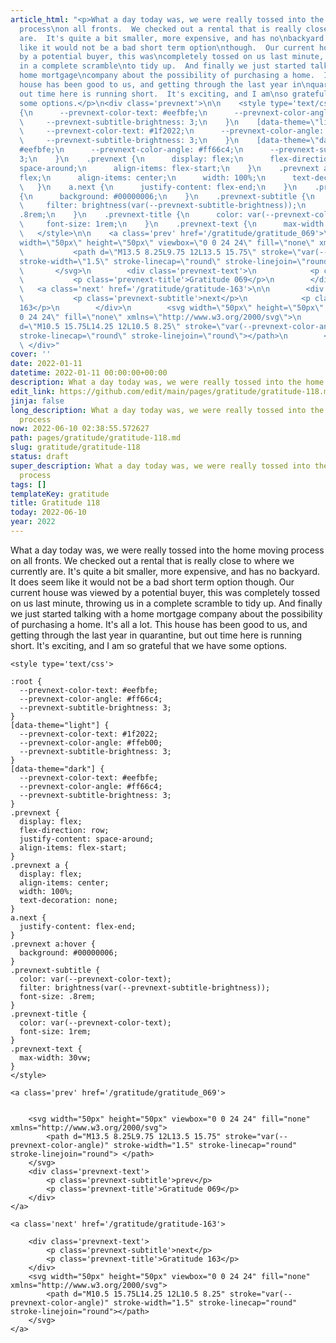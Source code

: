 ```yaml
---
article_html: "<p>What a day today was, we were really tossed into the home moving
  process\non all fronts.  We checked out a rental that is really close to where we\ncurrently
  are.  It's quite a bit smaller, more expensive, and has no\nbackyard.  It does seem
  like it would not be a bad short term option\nthough.  Our current house was viewed
  by a potential buyer, this was\ncompletely tossed on us last minute, throwing us
  in a complete scramble\nto tidy up.  And finally we just started talking with a
  home mortgage\ncompany about the possibility of purchasing a home.  It's all a lot.\nThis
  house has been good to us, and getting through the last year in\nquarantine, but
  out time here is running short.  It's exciting, and I am\nso grateful that we have
  some options.</p>\n<div class='prevnext'>\n\n    <style type='text/css'>\n\n    :root
  {\n      --prevnext-color-text: #eefbfe;\n      --prevnext-color-angle: #ff66c4;\n
  \     --prevnext-subtitle-brightness: 3;\n    }\n    [data-theme=\"light\"] {\n
  \     --prevnext-color-text: #1f2022;\n      --prevnext-color-angle: #ffeb00;\n
  \     --prevnext-subtitle-brightness: 3;\n    }\n    [data-theme=\"dark\"] {\n      --prevnext-color-text:
  #eefbfe;\n      --prevnext-color-angle: #ff66c4;\n      --prevnext-subtitle-brightness:
  3;\n    }\n    .prevnext {\n      display: flex;\n      flex-direction: row;\n      justify-content:
  space-around;\n      align-items: flex-start;\n    }\n    .prevnext a {\n      display:
  flex;\n      align-items: center;\n      width: 100%;\n      text-decoration: none;\n
  \   }\n    a.next {\n      justify-content: flex-end;\n    }\n    .prevnext a:hover
  {\n      background: #00000006;\n    }\n    .prevnext-subtitle {\n      color: var(--prevnext-color-text);\n
  \     filter: brightness(var(--prevnext-subtitle-brightness));\n      font-size:
  .8rem;\n    }\n    .prevnext-title {\n      color: var(--prevnext-color-text);\n
  \     font-size: 1rem;\n    }\n    .prevnext-text {\n      max-width: 30vw;\n    }\n
  \   </style>\n\n    <a class='prev' href='/gratitude/gratitude_069'>\n\n\n        <svg
  width=\"50px\" height=\"50px\" viewbox=\"0 0 24 24\" fill=\"none\" xmlns=\"http://www.w3.org/2000/svg\">\n
  \           <path d=\"M13.5 8.25L9.75 12L13.5 15.75\" stroke=\"var(--prevnext-color-angle)\"
  stroke-width=\"1.5\" stroke-linecap=\"round\" stroke-linejoin=\"round\"> </path>\n
  \       </svg>\n        <div class='prevnext-text'>\n            <p class='prevnext-subtitle'>prev</p>\n
  \           <p class='prevnext-title'>Gratitude 069</p>\n        </div>\n    </a>\n\n
  \   <a class='next' href='/gratitude/gratitude-163'>\n\n        <div class='prevnext-text'>\n
  \           <p class='prevnext-subtitle'>next</p>\n            <p class='prevnext-title'>Gratitude
  163</p>\n        </div>\n        <svg width=\"50px\" height=\"50px\" viewbox=\"0
  0 24 24\" fill=\"none\" xmlns=\"http://www.w3.org/2000/svg\">\n            <path
  d=\"M10.5 15.75L14.25 12L10.5 8.25\" stroke=\"var(--prevnext-color-angle)\" stroke-width=\"1.5\"
  stroke-linecap=\"round\" stroke-linejoin=\"round\"></path>\n        </svg>\n    </a>\n
  \ </div>"
cover: ''
date: 2022-01-11
datetime: 2022-01-11 00:00:00+00:00
description: What a day today was, we were really tossed into the home moving process
edit_link: https://github.com/edit/main/pages/gratitude/gratitude-118.md
jinja: false
long_description: What a day today was, we were really tossed into the home moving
  process
now: 2022-06-10 02:38:55.572627
path: pages/gratitude/gratitude-118.md
slug: gratitude/gratitude-118
status: draft
super_description: What a day today was, we were really tossed into the home moving
  process
tags: []
templateKey: gratitude
title: Gratitude 118
today: 2022-06-10
year: 2022
---
```


What a day today was, we were really tossed into the home moving process
on all fronts.  We checked out a rental that is really close to where we
currently are.  It's quite a bit smaller, more expensive, and has no
backyard.  It does seem like it would not be a bad short term option
though.  Our current house was viewed by a potential buyer, this was
completely tossed on us last minute, throwing us in a complete scramble
to tidy up.  And finally we just started talking with a home mortgage
company about the possibility of purchasing a home.  It's all a lot.
This house has been good to us, and getting through the last year in
quarantine, but out time here is running short.  It's exciting, and I am
so grateful that we have some options.
<div class='prevnext'>

    <style type='text/css'>

    :root {
      --prevnext-color-text: #eefbfe;
      --prevnext-color-angle: #ff66c4;
      --prevnext-subtitle-brightness: 3;
    }
    [data-theme="light"] {
      --prevnext-color-text: #1f2022;
      --prevnext-color-angle: #ffeb00;
      --prevnext-subtitle-brightness: 3;
    }
    [data-theme="dark"] {
      --prevnext-color-text: #eefbfe;
      --prevnext-color-angle: #ff66c4;
      --prevnext-subtitle-brightness: 3;
    }
    .prevnext {
      display: flex;
      flex-direction: row;
      justify-content: space-around;
      align-items: flex-start;
    }
    .prevnext a {
      display: flex;
      align-items: center;
      width: 100%;
      text-decoration: none;
    }
    a.next {
      justify-content: flex-end;
    }
    .prevnext a:hover {
      background: #00000006;
    }
    .prevnext-subtitle {
      color: var(--prevnext-color-text);
      filter: brightness(var(--prevnext-subtitle-brightness));
      font-size: .8rem;
    }
    .prevnext-title {
      color: var(--prevnext-color-text);
      font-size: 1rem;
    }
    .prevnext-text {
      max-width: 30vw;
    }
    </style>
    
    <a class='prev' href='/gratitude/gratitude_069'>
    

        <svg width="50px" height="50px" viewbox="0 0 24 24" fill="none" xmlns="http://www.w3.org/2000/svg">
            <path d="M13.5 8.25L9.75 12L13.5 15.75" stroke="var(--prevnext-color-angle)" stroke-width="1.5" stroke-linecap="round" stroke-linejoin="round"> </path>
        </svg>
        <div class='prevnext-text'>
            <p class='prevnext-subtitle'>prev</p>
            <p class='prevnext-title'>Gratitude 069</p>
        </div>
    </a>
    
    <a class='next' href='/gratitude/gratitude-163'>
    
        <div class='prevnext-text'>
            <p class='prevnext-subtitle'>next</p>
            <p class='prevnext-title'>Gratitude 163</p>
        </div>
        <svg width="50px" height="50px" viewbox="0 0 24 24" fill="none" xmlns="http://www.w3.org/2000/svg">
            <path d="M10.5 15.75L14.25 12L10.5 8.25" stroke="var(--prevnext-color-angle)" stroke-width="1.5" stroke-linecap="round" stroke-linejoin="round"></path>
        </svg>
    </a>
  </div>